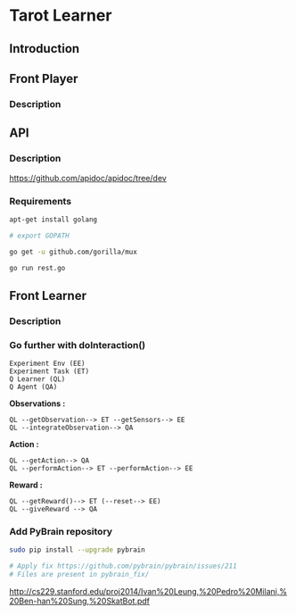 # Tarot Learner

## Introduction

## Front Player

### Description

## API

### Description
https://github.com/apidoc/apidoc/tree/dev

### Requirements

```bash
apt-get install golang

# export GOPATH

go get -u github.com/gorilla/mux

go run rest.go
```

## Front Learner

### Description

### Go further with doInteraction()

```
Experiment Env (EE)
Experiment Task (ET)
Q Learner (QL)
Q Agent (QA)
```

**Observations :**

```
QL --getObservation--> ET --getSensors--> EE
QL --integrateObservation--> QA
```

**Action :**

```
QL --getAction--> QA
QL --performAction--> ET --performAction--> EE
```

**Reward :**

```
QL --getReward()--> ET (--reset--> EE)
QL --giveReward --> QA
```

### Add PyBrain repository

```bash
sudo pip install --upgrade pybrain

# Apply fix https://github.com/pybrain/pybrain/issues/211
# Files are present in pybrain_fix/
```

http://cs229.stanford.edu/proj2014/Ivan%20Leung,%20Pedro%20Milani,%20Ben-han%20Sung,%20SkatBot.pdf

